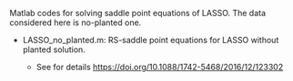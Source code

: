 Matlab codes for solving saddle point equations of LASSO.
The data considered here is no-planted one.

- LASSO_no_planted.m: RS-saddle point equations for LASSO without planted solution.

	- See for details https://doi.org/10.1088/1742-5468/2016/12/123302
